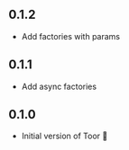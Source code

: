 ## 0.1.2

- Add factories with params

## 0.1.1

- Add async factories

## 0.1.0

- Initial version of Toor 🚀
